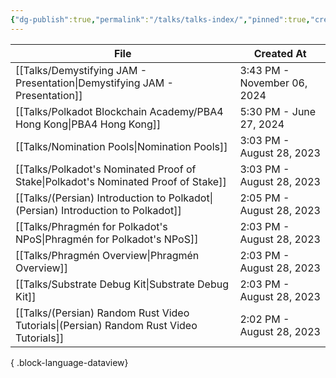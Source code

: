```yaml
---
{"dg-publish":true,"permalink":"/talks/talks-index/","pinned":true,"created":"2024-07-26T10:34:59.884+01:00","updated":"2024-08-21T21:08:28.387+01:00"}
---
```



| File                                                                                      | Created At                  |
| ----------------------------------------------------------------------------------------- | --------------------------- |
| [[Talks/Demystifying JAM - Presentation\|Demystifying JAM - Presentation]]             | 3:43 PM - November 06, 2024 |
| [[Talks/Polkadot Blockchain Academy/PBA4 Hong Kong\|PBA4 Hong Kong]]                   | 5:30 PM - June 27, 2024     |
| [[Talks/Nomination Pools\|Nomination Pools]]                                           | 3:03 PM - August 28, 2023   |
| [[Talks/Polkadot's Nominated Proof of Stake\|Polkadot's Nominated Proof of Stake]]     | 3:03 PM - August 28, 2023   |
| [[Talks/(Persian) Introduction to Polkadot\|(Persian) Introduction to Polkadot]]       | 2:05 PM - August 28, 2023   |
| [[Talks/Phragmén for Polkadot's NPoS\|Phragmén for Polkadot's NPoS]]                   | 2:03 PM - August 28, 2023   |
| [[Talks/Phragmén Overview\|Phragmén Overview]]                                         | 2:03 PM - August 28, 2023   |
| [[Talks/Substrate Debug Kit\|Substrate Debug Kit]]                                     | 2:03 PM - August 28, 2023   |
| [[Talks/(Persian) Random Rust Video Tutorials\|(Persian) Random Rust Video Tutorials]] | 2:02 PM - August 28, 2023   |

{ .block-language-dataview}
